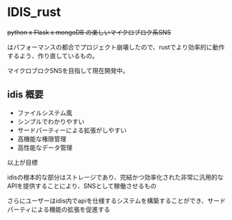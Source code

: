 # IDIS_rust

~~python x Flask x mongoDB
の楽しいマイクロブロク系SNS~~

はパフォーマンスの都合でプロジェクト崩壊したので、rustでより効率的に動作するよう、作り直しているもの。

マイクロブロクSNSを目指して現在開発中。

## idis 概要

* ファイルシステム風
* シンプルでわかりやすい
* サードパーティーによる拡張がしやすい
* 高機能な権限管理
* 高性能なデータ管理

以上が目標


idisの根本的な部分はストレージであり、完結かつ効率化された非常に汎用的なAPIを提供することにより、SNSとして稼働させるもの

さらにユーザーはidis内でapiを仕様するシステムを構築することができ、サードパーティによる機能の拡張を促進する
